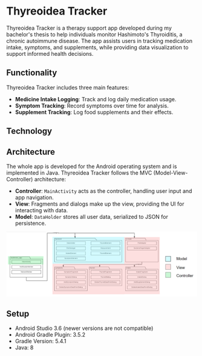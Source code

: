 # Thyreoidea Tracker
Thyreoidea Tracker is a therapy support app developed during my bachelor's thesis to help individuals monitor Hashimoto's Thyroiditis, a chronic autoimmune disease. The app assists users in tracking medication intake, symptoms, and supplements, while providing data visualization to support informed health decisions.

## Functionality

Thyreoidea Tracker includes three main features:
- **Medicine Intake Logging**: Track and log daily medication usage.
- **Symptom Tracking**: Record symptoms over time for analysis.
- **Supplement Tracking**: Log food supplements and their effects.
## Technology

## Architecture

The whole app is developed for the Android operating system and is implemented in Java. 
Thyreoidea Tracker follows the MVC (Model-View-Controller) architecture:
- **Controller**: `MainActivity` acts as the controller, handling user input and app navigation.
- **View**: Fragments and dialogs make up the view, providing the UI for interacting with data.
- **Model**: `DataHolder` stores all user data, serialized to JSON for persistence.

![App Architecture Diagram](https://github.com/BenjaminStahr/hashimoto_app_2020/blob/images/hashimoto_app_architecture.png)

## Setup

- Android Studio 3.6 (newer versions are not compatible)
- Android Gradle Plugin: 3.5.2
- Gradle Version: 5.4.1
- Java: 8
